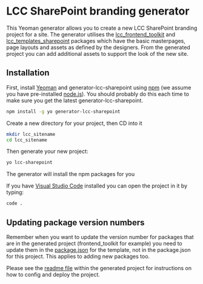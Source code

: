 # LCC SharePoint branding generator
This Yeoman generator allows you to create a new LCC SharePoint branding project for a site. The generator utilises the [lcc_frontend_toolkit](https://github.com/lccgov/lcc_frontend_toolkit) and [lcc_templates_sharepoint](https://github.com/lccgov/lcc_templates_sharepoint) packages which have the basic masterpages, page layouts and assets as defined by the designers. From the generated project you can add additional assets to support the look of the new site.

## Installation

First, install [Yeoman](http://yeoman.io) and generator-lcc-sharepoint using [npm](https://www.npmjs.com/) (we assume you have pre-installed [node.js](https://nodejs.org/)).
You should probably do this each time to make sure you get the latest generator-lcc-sharepoint.

```bash
npm install -g yo generator-lcc-sharepoint
```

Create a new directory for your project, then CD into it

```bash
mkdir lcc_sitename
cd lcc_sitename
```

Then generate your new project:

```bash
yo lcc-sharepoint
```

The generator will install the npm packages for you

If you have [Visual Studio Code](ttps://code.visualstudio.com/) installed you can open the project in it by typing:

```bash
code .
```

## Updating package version numbers
Remember when you want to update the version number for packages that are in the generated project (frontend_toolkit for example) you need to update them 
in the [package.json](https://github.com/lccgov/generator-lcc-sharepoint/blob/master/generators/app/package.json) for the template, not in the 
package.json for this project. This applies to adding new packages too.

Please see the [readme file](https://github.com/lccgov/generator-lcc-sharepoint/blob/master/generators/app/templates/readme.md) within the generated project for instructions on how to config and deploy the project.
